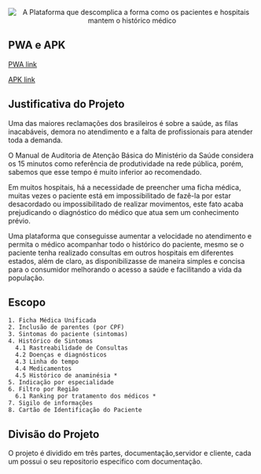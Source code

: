 
<p align="center">
  <img src="https://raw.githubusercontent.com/MinhaSaude/minhaSaude/master/client/resources/android/splash/drawable-land-ldpi-screen.png" alt="A Plataforma que descomplica a forma como os pacientes e hospitais mantem o histórico médico"/>
</p>

## PWA e APK

<p><a href="https://minhasaude.io" target="_blank">PWA link</a></p>
<p><a href="https://drive.google.com/open?id=0ByiDi-nlXfgVZ1dOLUVUYTIySkU" target="_blank">APK link</a></p>

## Justificativa do Projeto

Uma das maiores reclamações dos brasileiros é sobre a saúde, as filas inacabáveis, demora no atendimento e a falta de profissionais para atender toda a demanda. 

O Manual de Auditoria de Atenção Básica do Ministério da Saúde considera os 15 minutos como referência de produtividade na rede pública, porém, sabemos que esse tempo é muito inferior ao recomendado.

Em muitos hospitais, há a necessidade de preencher uma ficha médica, muitas vezes o paciente está em impossibilitado de fazê-la por estar desacordado ou impossibilitado de realizar movimentos, este fato acaba prejudicando o diagnóstico do médico que atua sem um conhecimento prévio.

Uma plataforma que conseguisse aumentar a velocidade no atendimento e permita o médico acompanhar todo o histórico do paciente, mesmo se o paciente tenha realizado consultas em outros hospitais em diferentes estados, além de claro, as disponibilizasse de maneira simples e concisa para o consumidor melhorando o acesso a saúde e facilitando a vida da população.

## Escopo
```
1. Ficha Médica Unificada
2. Inclusão de parentes (por CPF)
3. Sintomas do paciente (sintomas)
4. Histórico de Sintomas
  4.1 Rastreabilidade de Consultas
  4.2 Doenças e diagnósticos
  4.3 Linha do tempo
  4.4 Medicamentos
  4.5 Histórico de anaminésia *
5. Indicação por especialidade
6. Filtro por Região 
  6.1 Ranking por tratamento dos médicos *
7. Sigilo de informações
8. Cartão de Identificação do Paciente
```
## Divisão do Projeto


O projeto é dividido em três partes, documentação,servidor e cliente, cada um possui o seu repositorio especifico com documentação.
